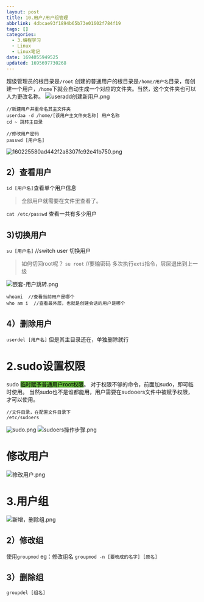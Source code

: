 ```yaml
---
layout: post
title: 10.用户/用户组管理
abbrlink: 4dbcae93f1894b65b73e01602f784f19
tags: []
categories:
  - 3.编程学习
  - Linux
  - Linux笔记
date: 1694055949525
updated: 1695697730268
---
```


超级管理员的根目录是`/root`
创建的普通用户的根目录是`/home/用户名`目录，每创建一个用户，`/home`下就会自动生成一个对应的文件夹。当然，这个文件夹也可以人为更改名称。
![useradd创建新用户.png](/resources/eb0fee95e6dd4d39a7e769512606d1e4.png)

```
//新建用户并重命名其主文件夹
userdaa -d /home/[该用户主文件夹名称] 用户名称
cd ~ 跳转主目录

//修改用户密码
passwd [用户名]
```

![160225580ad442f2a8307fc92e41b750.png](/resources/b51b2e566fee4da4b1a27f15151e36fe.png)

## 2）查看用户

`id [用户名]`查看单个用户信息

> 全部用户就需要在文件里查看了。

`cat /etc/passwd` 查看一共有多少用户

## 3)切换用户

`su [用户名]` //switch user 切换用户

> 如何切回root呢？
> `su root`    //要输密码
> 多次执行`exti`指令，层层退出到上一级

![嵌套-用户跳转.png](/resources/b012d8ed52954b66a0bd86f79f401b23.png)

```
whoami  //查看当前用户是哪个
who am i  //查看最外层，也就是创建会话的用户是哪个
```

## 4）删除用户

`userdel [用户名]`
但是其主目录还在，单独删除就行

# 2.sudo设置权限

sudo <mark style="background: #5fb236">临时赋予普通用户root权限</mark>。
对于权限不够的命令，前面加sudo，即可临时使用。
当然sudo也不是谁都能用，用户需要在sudooers文件中被赋予权限，才可以使用。

```
//文件目录，在配置文件目录下
/etc/sudoers
```

![sudo.png](/resources/0b86ff7b13794ba387da5043e474a229.png)
![sudoers操作步骤.png](/resources/fa2bc38ddc9f4d51a6fbb8a899dfdb42.png)

# 修改用户

![修改用户.png](/resources/50528beb91bf42fd87016853912575b3.png)

# 3.用户组

![新增，删除组.png](/resources/77509751c7954139b49c773313d1decb.png)

## 2）修改组

使用`groupmod`
eg：修改组名
`groupmod -n [要改成的名字] [原名]`

## 3）删除组

`groupdel [组名]`
